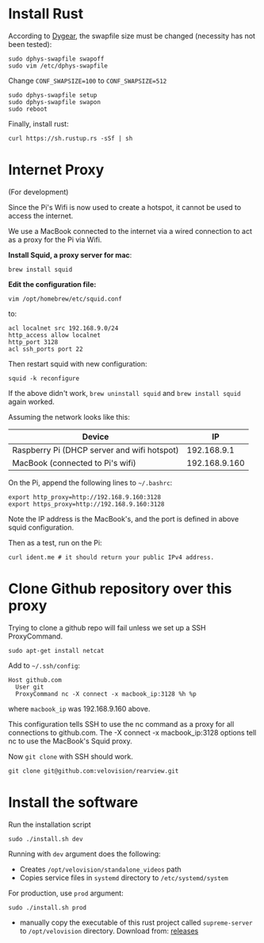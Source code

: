 # Install Rust

According to [Dygear](https://gist.github.com/tstellanova/0a6d8a70acc58a0d5be13ebaa7c935d4?permalink_comment_id=4647130#gistcomment-4647130), the swapfile size must be changed (necessity has not been tested):

```
sudo dphys-swapfile swapoff
sudo vim /etc/dphys-swapfile
```
Change `CONF_SWAPSIZE=100` to `CONF_SWAPSIZE=512`
```
sudo dphys-swapfile setup
sudo dphys-swapfile swapon
sudo reboot
```
Finally, install rust:
```
curl https://sh.rustup.rs -sSf | sh
```

# Internet Proxy

(For development)

Since the Pi's Wifi is now used to create a hotspot, it cannot be used to access the internet.

We use a MacBook connected to the internet via a wired connection to act as a proxy for the Pi via Wifi.

**Install Squid, a proxy server for mac**:
```
brew install squid
```

**Edit the configuration file:**
```
vim /opt/homebrew/etc/squid.conf
```
to:
```
acl localnet src 192.168.9.0/24
http_access allow localnet
http_port 3128
acl ssh_ports port 22
```
Then restart squid with new configuration:
```
squid -k reconfigure
```

If the above didn't work, `brew uninstall squid` and `brew install squid` again worked.

Assuming the network looks like this:

Device | IP
--- | ---
Raspberry Pi (DHCP server and wifi hotspot) | 192.168.9.1
MacBook (connected to Pi's wifi) | 192.168.9.160

On the Pi, append the following lines to `~/.bashrc`:
```
export http_proxy=http://192.168.9.160:3128
export https_proxy=http://192.168.9.160:3128
```

Note the IP address is the MacBook's, and the port is defined in above squid configuration.

Then as a test, run on the Pi:
```
curl ident.me # it should return your public IPv4 address.
```

# Clone Github repository over this proxy

Trying to clone a github repo will fail unless we set up a SSH ProxyCommand.

```
sudo apt-get install netcat
```
Add to `~/.ssh/config`:
```
Host github.com
  User git
  ProxyCommand nc -X connect -x macbook_ip:3128 %h %p
```
where `macbook_ip` was 192.168.9.160 above.

This configuration tells SSH to use the nc command as a proxy for all connections to github.com. The -X connect -x macbook_ip:3128 options tell nc to use the MacBook's Squid proxy.

Now `git clone` with SSH should work.
```
git clone git@github.com:velovision/rearview.git
```

# Install the software

Run the installation script
```
sudo ./install.sh dev
```
Running with `dev` argument does the following:
+ Creates `/opt/velovision/standalone_videos` path
+ Copies service files in `systemd` directory to `/etc/systemd/system`

For production, use `prod` argument:
```
sudo ./install.sh prod
```
+ manually copy the executable of this rust project called `supreme-server` to `/opt/velovision` directory. Download from: [releases](https://github.com/velovision/rearview/releases)

